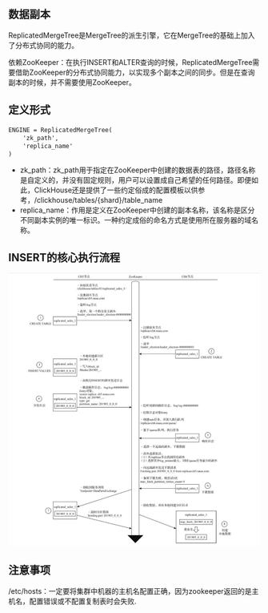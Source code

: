 ## 数据副本
ReplicatedMergeTree是MergeTree的派生引擎，它在MergeTree的基础上加入了分布式协同的能力。

依赖ZooKeeper：在执行INSERT和ALTER查询的时候，ReplicatedMergeTree需要借助ZooKeeper的分布式协同能力，以实现多个副本之间的同步。但是在查询副本的时候，并不需要使用ZooKeeper。

## 定义形式
```
ENGINE = ReplicatedMergeTree(
    'zk_path',
    'replica_name'
)
```
* zk_path：zk_path用于指定在ZooKeeper中创建的数据表的路径，路径名称是自定义的，并没有固定规则，用户可以设置成自己希望的任何路径。即便如此，ClickHouse还是提供了一些约定俗成的配置模板以供参考，/clickhouse/tables/{shard}/table_name
* replica_name：作用是定义在ZooKeeper中创建的副本名称，该名称是区分不同副本实例的唯一标识。一种约定成俗的命名方式是使用所在服务器的域名称。

## INSERT的核心执行流程
![avatar](./images/zk_replicas_insert.png)


## 注意事项
/etc/hosts：一定要将集群中机器的主机名配置正确，因为zookeeper返回的是主机名，配置错误或不配置复制表时会失败.
